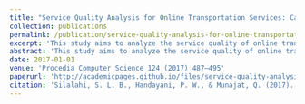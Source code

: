```yaml
---
title: "Service Quality Analysis for Online Transportation Services: Case Study of GO-JEK"
collection: publications
permalink: /publication/service-quality-analysis-for-online-transportation-services
excerpt: 'This study aims to analyze the service quality of online transportation focusing on the technology aspect. The measurement developed from previous related studies includes three dimensions which are service quality, information quality, and system quality.'
abstract: 'This study aims to analyze the service quality of online transportation focusing on the technology aspect. The measurement developed from previous related studies includes three dimensions which are service quality, information quality, and system quality. The research approach is quantitative approach with Entropy technique for data analysis and GO-JEK as case study. The number of respondents for this study is 1,670. The analysis shows that there are 20 criteria that can be used to measure online transportation service quality. From the entropy analysis, each criterion was weighted to rank the quality of the services relatively to each other. It was found that the best three aspects for GO-JEK online transportation services are perceived cognitive, ease of use, and perceived website innovativeness. Meanwhile, the three lowest criteria are compensation, trust and perceived risk.'
date: 2017-01-01
venue: 'Procedia Computer Science 124 (2017) 487–495'
paperurl: 'http://academicpages.github.io/files/service-quality-analysis-for-online-transportation-services.pdf'
citation: 'Silalahi, S. L. B., Handayani, P. W., & Munajat, Q. (2017). Service Quality Analysis for Online Transportation Services: Case Study of GO-JEK. <i>Procedia Computer Science</i>, 124, pp. 487-495.'
---
```


